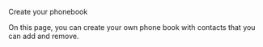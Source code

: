 Create your phonebook

On this page, you can create your own phone book with contacts that you can add and remove.
